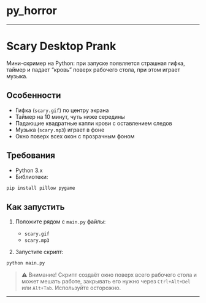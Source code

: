 # py_horror

---

# Scary Desktop Prank

Мини-скример на Python: при запуске появляется страшная гифка, таймер и падает “кровь” поверх рабочего стола, при этом играет музыка.

## Особенности

* Гифка (`scary.gif`) по центру экрана
* Таймер на 10 минут, чуть ниже середины
* Падающие квадратные капли крови с оставлением следов
* Музыка (`scary.mp3`) играет в фоне
* Окно поверх всех окон с прозрачным фоном

## Требования

* Python 3.x
* Библиотеки:

```bash
pip install pillow pygame
```

## Как запустить

1. Положите рядом с `main.py` файлы:

   * `scary.gif`
   * `scary.mp3`
2. Запустите скрипт:

```bash
python main.py
```

> ⚠️ Внимание! Скрипт создаёт окно поверх всего рабочего стола и может мешать работе, закрывать его нужно через `Ctrl+Alt+Del` или `Alt+Tab`. Используйте осторожно.

---
